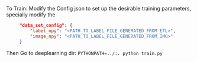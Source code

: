 To Train:
    Modify the Config json to set up the desirable training parameters, specially modify the 
   ```json
        "data_set_config": {
            "label_npy": "<PATH_TO_LABEL_FILE_GENERATED_FROM_ETL>",
            "image_npy": "<PATH_TO_LABEL_FILE_GENERATED_FROM_IMG>"
        }
  ```
Then Go to deeplearning dir: `PYTHONPATH=../:. python train.py`  